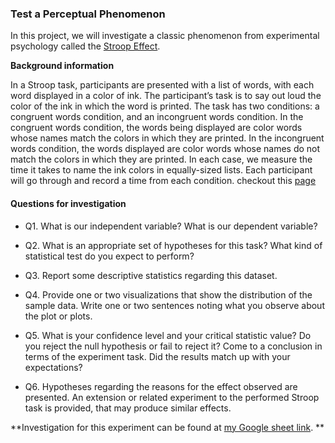 ### Test a Perceptual Phenomenon

In this project, we will investigate a classic phenomenon from experimental psychology called the [Stroop Effect](https://en.wikipedia.org/wiki/Stroop_effect).

**Background information** 

In a Stroop task, participants are presented with a list of words, with each word displayed in a color of ink. The participant’s task is to say out loud the color of the ink in which the word is printed. The task has two conditions: a congruent words condition, and an incongruent words condition. In the congruent words condition, the words being displayed are color words whose names match the colors in which they are printed. In the incongruent words condition, the words displayed are color words whose names do not match the colors in which they are printed. In each case, we measure the time it takes to name the ink colors in equally-sized lists. Each participant will go through and record a time from each condition. checkout this [page](https://faculty.washington.edu/chudler/words.html#seffect)

#### Questions for investigation

* Q1. What is our independent variable? What is our dependent variable?

* Q2. What is an appropriate set of hypotheses for this task? What kind of statistical test do you expect to perform?

* Q3. Report some descriptive statistics regarding this dataset.

* Q4. Provide one or two visualizations that show the distribution of the sample data. Write one or two sentences noting what you observe about the plot or plots.

* Q5.  What is your confidence level and your critical statistic value? Do you reject the null hypothesis or fail to reject it? Come to a conclusion in terms of the experiment task. Did the results match up with your expectations?

* Q6. Hypotheses regarding the reasons for the effect observed are presented. An extension or related experiment to the performed Stroop task is provided, that may produce similar effects.

**Investigation for this experiment can be found at [my Google sheet link](https://docs.google.com/spreadsheets/d/1xV7n2GqBCukKMlfeDA-83E_uY5y9nKXwkKlW2j9jAYM/edit?usp=sharing). **
